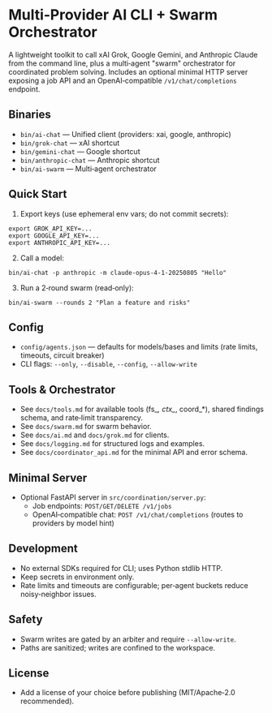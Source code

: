 # Multi‑Provider AI CLI + Swarm Orchestrator

A lightweight toolkit to call xAI Grok, Google Gemini, and Anthropic Claude from the command line, plus a multi‑agent "swarm" orchestrator for coordinated problem solving. Includes an optional minimal HTTP server exposing a job API and an OpenAI‑compatible `/v1/chat/completions` endpoint.

## Binaries
- `bin/ai-chat` — Unified client (providers: xai, google, anthropic)
- `bin/grok-chat` — xAI shortcut
- `bin/gemini-chat` — Google shortcut
- `bin/anthropic-chat` — Anthropic shortcut
- `bin/ai-swarm` — Multi‑agent orchestrator

## Quick Start
1) Export keys (use ephemeral env vars; do not commit secrets):
```
export GROK_API_KEY=...
export GOOGLE_API_KEY=...
export ANTHROPIC_API_KEY=...
```
2) Call a model:
```
bin/ai-chat -p anthropic -m claude-opus-4-1-20250805 "Hello"
```
3) Run a 2‑round swarm (read‑only):
```
bin/ai-swarm --rounds 2 "Plan a feature and risks"
```

## Config
- `config/agents.json` — defaults for models/bases and limits (rate limits, timeouts, circuit breaker)
- CLI flags: `--only`, `--disable`, `--config`, `--allow-write`

## Tools & Orchestrator
- See `docs/tools.md` for available tools (fs_*, ctx_*, coord_*), shared findings schema, and rate‑limit transparency.
- See `docs/swarm.md` for swarm behavior.
- See `docs/ai.md` and `docs/grok.md` for clients.
- See `docs/logging.md` for structured logs and examples.
- See `docs/coordinator_api.md` for the minimal API and error schema.

## Minimal Server
- Optional FastAPI server in `src/coordination/server.py`:
  - Job endpoints: `POST/GET/DELETE /v1/jobs`
  - OpenAI‑compatible chat: `POST /v1/chat/completions` (routes to providers by model hint)

## Development
- No external SDKs required for CLI; uses Python stdlib HTTP.
- Keep secrets in environment only.
- Rate limits and timeouts are configurable; per‑agent buckets reduce noisy‑neighbor issues.

## Safety
- Swarm writes are gated by an arbiter and require `--allow-write`.
- Paths are sanitized; writes are confined to the workspace.

## License
- Add a license of your choice before publishing (MIT/Apache‑2.0 recommended).

